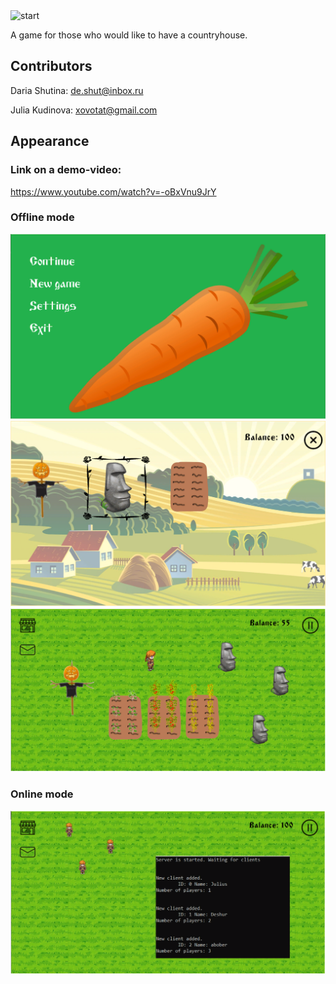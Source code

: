 <img src="pics_readme/logo.png" alt="start" style="zoom:100%;" />

A game for those who would like to have a countryhouse.





## Contributors 

Daria Shutina: [de.shut@inbox.ru](mailto:de.shut@inbox.ru)

Julia Kudinova: [xovotat@gmail.com](mailto:xovotat@gmail.com)







## Appearance

### Link on a demo-video: 

https://www.youtube.com/watch?v=-oBxVnu9JrY





### Offline mode

<img src="pics_readme/start.png" alt="start" style="zoom:50%;" />

<img src="pics_readme/shop.png" alt="shop" style="zoom:50%;" />

<img src="pics_readme/gardenbeds.png" alt="gardenbeds" style="zoom:50%;" />





### Online mode

<img src="pics_readme/server.png" alt="server" style="zoom:50%;" />
